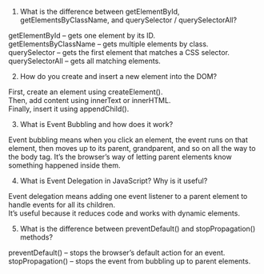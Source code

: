 1. What is the difference between getElementById, getElementsByClassName, and querySelector / querySelectorAll?

getElementById – gets one element by its ID.  
getElementsByClassName – gets multiple elements by class.  
querySelector – gets the first element that matches a CSS selector.  
querySelectorAll – gets all matching elements.

2. How do you create and insert a new element into the DOM?

First, create an element using createElement().  
Then, add content using innerText or innerHTML.  
Finally, insert it using appendChild().

3. What is Event Bubbling and how does it work?

Event bubbling means when you click an element, the event runs on that element, then moves up to its parent, grandparent, and so on all the way to the body tag.  It’s the browser’s way of letting parent elements know something happened inside them.

4. What is Event Delegation in JavaScript? Why is it useful?

Event delegation means adding one event listener to a parent element to handle events for all its children.  
It’s useful because it reduces code and works with dynamic elements.

5. What is the difference between preventDefault() and stopPropagation() methods?

preventDefault() – stops the browser’s default action for an event.  
stopPropagation() – stops the event from bubbling up to parent elements.
